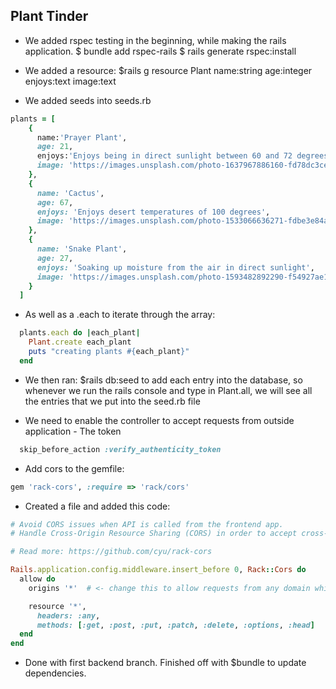 ## Plant Tinder 

- We added rspec testing in the beginning, while making the rails application.
$ bundle add rspec-rails
$ rails generate rspec:install

- We added a resource: $rails g resource Plant name:string age:integer enjoys:text image:text

- We added seeds into seeds.rb
```rb
plants = [
    {
      name:'Prayer Plant',
      age: 21,
      enjoys:'Enjoys being in direct sunlight between 60 and 72 degrees',
      image: 'https://images.unsplash.com/photo-1637967886160-fd78dc3ce3f5?ixlib=rb-4.0.3&ixid=M3wxMjA3fDB8MHxzZWFyY2h8MTV8fHByYXllciUyMHBsYW50c3xlbnwwfHwwfHx8MA%3D%3D&auto=format&fit=crop&w=400&q=60'
    },
    {
      name: 'Cactus',
      age: 67,
      enjoys: 'Enjoys desert temperatures of 100 degrees',
      image: 'https://images.unsplash.com/photo-1533066636271-fdbe3e84ad80?ixlib=rb-4.0.3&ixid=M3wxMjA3fDB8MHxzZWFyY2h8Mnx8Y2FjdHVzfGVufDB8fDB8fHww&auto=format&fit=crop&w=400&q=60'
    },
    {
      name: 'Snake Plant',
      age: 27,
      enjoys: 'Soaking up moisture from the air in direct sunlight',
      image: 'https://images.unsplash.com/photo-1593482892290-f54927ae1bb6?ixlib=rb-4.0.3&ixid=M3wxMjA3fDB8MHxzZWFyY2h8Mnx8U25ha2UlMjBwbGFudHxlbnwwfHwwfHx8MA%3D%3D&auto=format&fit=crop&w=400&q=60'
    }
  ]
```

- As well as a .each to iterate through the array:
```rb
  plants.each do |each_plant|
    Plant.create each_plant
    puts "creating plants #{each_plant}"
  end
```

- We then ran: $rails db:seed to add each entry into the database, so whenever we run the rails console and type in Plant.all, we will see all the entries that we put into the seed.rb file

- We need to enable the controller to accept requests from outside application - The token
```rb
  skip_before_action :verify_authenticity_token
```

- Add cors to the gemfile: 
```rb
gem 'rack-cors', :require => 'rack/cors'
```

- Created a file and added this code: 
```rb 
# Avoid CORS issues when API is called from the frontend app.
# Handle Cross-Origin Resource Sharing (CORS) in order to accept cross-origin AJAX requests.

# Read more: https://github.com/cyu/rack-cors

Rails.application.config.middleware.insert_before 0, Rack::Cors do
  allow do
    origins '*'  # <- change this to allow requests from any domain while in development.

    resource '*',
      headers: :any,
      methods: [:get, :post, :put, :patch, :delete, :options, :head]
  end
end
```

- Done with first backend branch. Finished off with $bundle to update dependencies.


